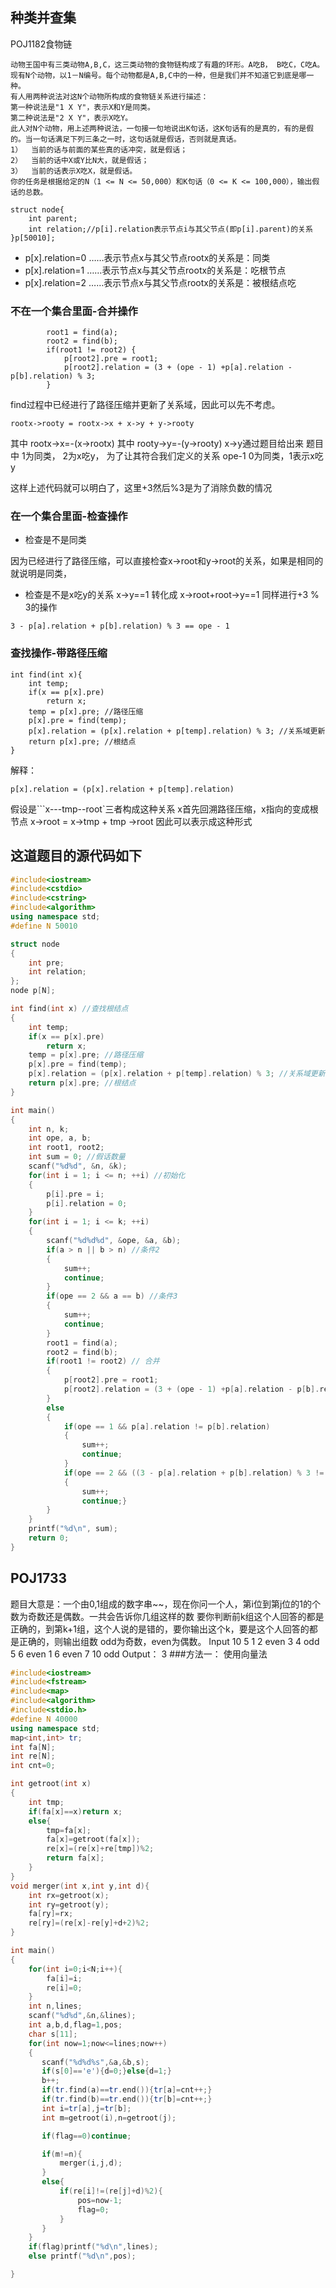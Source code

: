 ## 种类并查集

POJ1182食物链
```
动物王国中有三类动物A,B,C，这三类动物的食物链构成了有趣的环形。A吃B， B吃C，C吃A。 
现有N个动物，以1－N编号。每个动物都是A,B,C中的一种，但是我们并不知道它到底是哪一种。 
有人用两种说法对这N个动物所构成的食物链关系进行描述： 
第一种说法是"1 X Y"，表示X和Y是同类。 
第二种说法是"2 X Y"，表示X吃Y。 
此人对N个动物，用上述两种说法，一句接一句地说出K句话，这K句话有的是真的，有的是假的。当一句话满足下列三条之一时，这句话就是假话，否则就是真话。 
1）  当前的话与前面的某些真的话冲突，就是假话； 
2）  当前的话中X或Y比N大，就是假话； 
3）  当前的话表示X吃X，就是假话。 
你的任务是根据给定的N（1 <= N <= 50,000）和K句话（0 <= K <= 100,000），输出假话的总数。 
```
```
struct node{  
    int parent;                    
    int relation;//p[i].relation表示节点i与其父节点(即p[i].parent)的关系  
}p[50010]; 

```
- p[x].relation=0   ……表示节点x与其父节点rootx的关系是：同类
- p[x].relation=1   ……表示节点x与其父节点rootx的关系是：吃根节点
- p[x].relation=2   ……表示节点x与其父节点rootx的关系是：被根结点吃

### 不在一个集合里面-合并操作
```
        root1 = find(a);  
        root2 = find(b);  
        if(root1 != root2) {  
            p[root2].pre = root1;  
            p[root2].relation = (3 + (ope - 1) +p[a].relation - p[b].relation) % 3;  
        }  
```
find过程中已经进行了路径压缩并更新了关系域，因此可以先不考虑。
```
rootx->rooty = rootx->x + x->y + y->rooty
```
其中 rootx->x=-(x->rootx)
其中 rooty->y=-(y->rooty)
x->y通过题目给出来
题目中
1为同类，
2为x吃y，
为了让其符合我们定义的关系
ope-1
0为同类，1表示x吃y

这样上述代码就可以明白了，这里+3然后%3是为了消除负数的情况

### 在一个集合里面-检查操作

- 检查是不是同类

因为已经进行了路径压缩，可以直接检查x->root和y->root的关系，如果是相同的就说明是同类，

- 检查是不是x吃y的关系
x->y==1
转化成
x->root+root->y==1
同样进行+3 % 3的操作
```
3 - p[a].relation + p[b].relation) % 3 == ope - 1
```
### 查找操作-带路径压缩

```
int find(int x){  
    int temp;  
    if(x == p[x].pre)  
        return x;  
    temp = p[x].pre; //路径压缩  
    p[x].pre = find(temp);  
    p[x].relation = (p[x].relation + p[temp].relation) % 3; //关系域更新  
    return p[x].pre; //根结点  
}  
```
解释：
```
p[x].relation = (p[x].relation + p[temp].relation)
```
假设是```x---tmp--root`三者构成这种关系
x首先回溯路径压缩，x指向的变成根节点
x->root = x->tmp + tmp ->root
因此可以表示成这种形式

## 这道题目的源代码如下
```C++
#include<iostream>
#include<cstdio>
#include<cstring>
#include<algorithm>
using namespace std;
#define N 50010

struct node
{
    int pre;
    int relation;
};
node p[N];

int find(int x) //查找根结点
{
    int temp;
    if(x == p[x].pre)
        return x;
    temp = p[x].pre; //路径压缩
    p[x].pre = find(temp);
    p[x].relation = (p[x].relation + p[temp].relation) % 3; //关系域更新
    return p[x].pre; //根结点
}

int main()
{
    int n, k;
    int ope, a, b;
    int root1, root2;
    int sum = 0; //假话数量
    scanf("%d%d", &n, &k);
    for(int i = 1; i <= n; ++i) //初始化
    {
        p[i].pre = i;
        p[i].relation = 0;
    }
    for(int i = 1; i <= k; ++i)
    {
        scanf("%d%d%d", &ope, &a, &b);
        if(a > n || b > n) //条件2
        {
            sum++;
            continue;
        }
        if(ope == 2 && a == b) //条件3
        {
            sum++;
            continue;
        }
        root1 = find(a);
        root2 = find(b);
        if(root1 != root2) // 合并
        {
            p[root2].pre = root1;
            p[root2].relation = (3 + (ope - 1) +p[a].relation - p[b].relation) % 3;
        }
        else
        {
            if(ope == 1 && p[a].relation != p[b].relation)
            {
                sum++;
                continue;
            }
            if(ope == 2 && ((3 - p[a].relation + p[b].relation) % 3 != ope - 1))
            {
                sum++;
                continue;}
        }
    }
    printf("%d\n", sum);
    return 0;
}

```
## POJ1733

题目大意是：一个由0,1组成的数字串~~，现在你问一个人，第i位到第j位的1的个数为奇数还是偶数。一共会告诉你几组这样的数
要你判断前k组这个人回答的都是正确的，到第k+1组，这个人说的是错的，要你输出这个k，要是这个人回答的都是正确的，则输出组数
odd为奇数，even为偶数。
Input
10
5
1 2 even
3 4 odd
5 6 even
1 6 even
7 10 odd
Output：
3
###方法一：
使用向量法
```C++
#include<iostream>
#include<fstream>
#include<map>
#include<algorithm>
#include<stdio.h>
#define N 40000
using namespace std;
map<int,int> tr;
int fa[N];
int re[N];
int cnt=0;

int getroot(int x)
{
    int tmp;
    if(fa[x]==x)return x;
    else{
        tmp=fa[x];
        fa[x]=getroot(fa[x]);
        re[x]=(re[x]+re[tmp])%2;
        return fa[x];
    }
}
void merger(int x,int y,int d){
    int rx=getroot(x);
    int ry=getroot(y);
    fa[ry]=rx;
    re[ry]=(re[x]-re[y]+d+2)%2;
}

int main()
{
    for(int i=0;i<N;i++){
        fa[i]=i;
        re[i]=0;
    }
    int n,lines;
    scanf("%d%d",&n,&lines);
    int a,b,d,flag=1,pos;
    char s[11];
    for(int now=1;now<=lines;now++)
    {
       scanf("%d%d%s",&a,&b,s);
       if(s[0]=='e'){d=0;}else{d=1;}
       b++;
       if(tr.find(a)==tr.end()){tr[a]=cnt++;}
       if(tr.find(b)==tr.end()){tr[b]=cnt++;}
       int i=tr[a],j=tr[b];
       int m=getroot(i),n=getroot(j);

       if(flag==0)continue;

       if(m!=n){
           merger(i,j,d);
       }
       else{
           if(re[i]!=(re[j]+d)%2){
               pos=now-1;
               flag=0;
           }
       }
    }
    if(flag)printf("%d\n",lines);
    else printf("%d\n",pos);

}
```